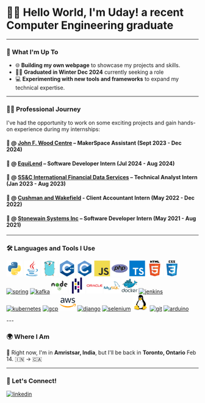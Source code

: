 # 🙋‍♂️ Hello World, I'm Uday!  a recent Computer Engineering graduate

---

### 🚀 What I'm Up To
- 🌐 **Building my own webpage** to showcase my projects and skills.  
- 👨‍🎓 **Graduated in Winter Dec 2024** currently seeking a role 
- 💻 **Experimenting with new tools and frameworks** to expand my technical expertise.  

---

### 👨‍💻 Professional Journey  
I've had the opportunity to work on some exciting projects and gain hands-on experience during my internships:  

#### 💼 **@ [John F. Wood Centre](https://www.uoguelph.ca/wood-centre/)** – MakerSpace Assistant (Sept 2023 - Dec 2024) 
#### 💼 **@ [EquiLend](https://equilend.com/)** – Software Developer Intern (Jul 2024 - Aug 2024)  
#### 💼 **@ [SS&C International Financial Data Services](https://www.ssctech.com/)** – Technical Analyst Intern (Jan 2023 - Aug 2023) 
#### 💼 **@ [Cushman and Wakefield](https://www.cushmanwakefield.com/en)** - Client Accountant Intern  (May 2022 - Dec 2022)
#### 💼 **@ [Stonewain Systems Inc](https://stonewain.com/)** – Software Developer Intern (May 2021 - Aug 2021) 

---

### 🛠️ Languages and Tools I Use  
<p align="left">
  <a target="_blank" href="https://raw.githubusercontent.com/devicons/devicon/master/icons/python/python-original.svg"><img src="https://raw.githubusercontent.com/devicons/devicon/master/icons/python/python-original.svg" alt="python" width="42" height="42" /></a>
  <a target="_blank" href="https://raw.githubusercontent.com/devicons/devicon/master/icons/java/java-original.svg"><img src="https://raw.githubusercontent.com/devicons/devicon/master/icons/java/java-original.svg" alt="java" width="42" height="42" /></a>
  <a target="_blank" href="https://raw.githubusercontent.com/devicons/devicon/master/icons/go/go-original.svg"><img src="https://raw.githubusercontent.com/devicons/devicon/master/icons/go/go-original.svg" alt="go" width="42" height="42" /></a>
  <a target="_blank" href="https://raw.githubusercontent.com/devicons/devicon/master/icons/cplusplus/cplusplus-original.svg"><img src="https://raw.githubusercontent.com/devicons/devicon/master/icons/cplusplus/cplusplus-original.svg" alt="cplusplus" width="42" height="42" /></a>
  <a target="_blank" href="https://raw.githubusercontent.com/devicons/devicon/master/icons/c/c-original.svg"><img src="https://raw.githubusercontent.com/devicons/devicon/master/icons/c/c-original.svg" alt="c" width="42" height="42" /></a>
  <a target="_blank" href="https://raw.githubusercontent.com/devicons/devicon/master/icons/javascript/javascript-original.svg"><img src="https://raw.githubusercontent.com/devicons/devicon/master/icons/javascript/javascript-original.svg" alt="javascript" width="42" height="42" /></a>
  <a target="_blank" href="https://raw.githubusercontent.com/devicons/devicon/master/icons/php/php-original.svg"><img src="https://raw.githubusercontent.com/devicons/devicon/master/icons/php/php-original.svg" alt="php" width="42" height="42" /></a>
  <a target="_blank" href="https://raw.githubusercontent.com/devicons/devicon/master/icons/typescript/typescript-original.svg"><img src="https://raw.githubusercontent.com/devicons/devicon/master/icons/typescript/typescript-original.svg" alt="typescript" width="42" height="42" /></a>
  <a target="_blank" href="https://raw.githubusercontent.com/devicons/devicon/master/icons/html5/html5-original-wordmark.svg"><img src="https://raw.githubusercontent.com/devicons/devicon/master/icons/html5/html5-original-wordmark.svg" alt="html5" width="42" height="42" /></a>
  <a target="_blank" href="https://raw.githubusercontent.com/devicons/devicon/master/icons/css3/css3-original-wordmark.svg"><img src="https://raw.githubusercontent.com/devicons/devicon/master/icons/css3/css3-original-wordmark.svg" alt="css3" width="42" height="42" /></a>
  <a target="_blank" href="https://www.vectorlogo.zone/logos/springio/springio-icon.svg"><img src="https://www.vectorlogo.zone/logos/springio/springio-icon.svg" alt="spring" width="42" height="42" /></a>
  <a target="_blank" href="https://www.vectorlogo.zone/logos/apache_kafka/apache_kafka-icon.svg"><img src="https://www.vectorlogo.zone/logos/apache_kafka/apache_kafka-icon.svg" alt="kafka" width="42" height="42" /></a>
  <a target="_blank" href="https://raw.githubusercontent.com/devicons/devicon/master/icons/nodejs/nodejs-original-wordmark.svg"><img src="https://raw.githubusercontent.com/devicons/devicon/master/icons/nodejs/nodejs-original-wordmark.svg" alt="nodejs" width="42" height="42" /></a>
  <a target="_blank" href="https://raw.githubusercontent.com/devicons/devicon/2ae2a900d2f041da66e950e4d48052658d850630/icons/pandas/pandas-original.svg"><img src="https://raw.githubusercontent.com/devicons/devicon/2ae2a900d2f041da66e950e4d48052658d850630/icons/pandas/pandas-original.svg" alt="pandas" width="42" height="42" /></a>
  <a target="_blank" href="https://raw.githubusercontent.com/devicons/devicon/master/icons/oracle/oracle-original.svg"><img src="https://raw.githubusercontent.com/devicons/devicon/master/icons/oracle/oracle-original.svg" alt="oracle" width="42" height="42" /></a>
  <a target="_blank" href="https://raw.githubusercontent.com/devicons/devicon/master/icons/mysql/mysql-original-wordmark.svg"><img src="https://raw.githubusercontent.com/devicons/devicon/master/icons/mysql/mysql-original-wordmark.svg" alt="mysql" width="42" height="42" /></a>
  <a target="_blank" href="https://raw.githubusercontent.com/devicons/devicon/master/icons/docker/docker-original-wordmark.svg"><img src="https://raw.githubusercontent.com/devicons/devicon/master/icons/docker/docker-original-wordmark.svg" alt="docker" width="42" height="42" /></a>
  <a target="_blank" href="https://www.vectorlogo.zone/logos/jenkins/jenkins-icon.svg"><img src="https://www.vectorlogo.zone/logos/jenkins/jenkins-icon.svg" alt="jenkins" width="42" height="42" /></a>
  <a target="_blank" href="https://www.vectorlogo.zone/logos/kubernetes/kubernetes-icon.svg"><img src="https://www.vectorlogo.zone/logos/kubernetes/kubernetes-icon.svg" alt="kubernetes" width="42" height="42" /></a>
  <a target="_blank" href="https://www.vectorlogo.zone/logos/google_cloud/google_cloud-icon.svg"><img src="https://www.vectorlogo.zone/logos/google_cloud/google_cloud-icon.svg" alt="gcp" width="42" height="42" /></a>
  <a target="_blank" href="https://raw.githubusercontent.com/devicons/devicon/master/icons/amazonwebservices/amazonwebservices-original-wordmark.svg"><img src="https://raw.githubusercontent.com/devicons/devicon/master/icons/amazonwebservices/amazonwebservices-original-wordmark.svg" alt="aws" width="42" height="42" /></a>
  <a target="_blank" href="https://cdn.worldvectorlogo.com/logos/django.svg"><img src="https://cdn.worldvectorlogo.com/logos/django.svg" alt="django" width="42" height="42" /></a>
  <a target="_blank" href="https://raw.githubusercontent.com/detain/svg-logos/780f25886640cef088af994181646db2f6b1a3f8/svg/selenium-logo.svg"><img src="https://raw.githubusercontent.com/detain/svg-logos/780f25886640cef088af994181646db2f6b1a3f8/svg/selenium-logo.svg" alt="selenium" width="42" height="42" /></a>
  <a target="_blank" href="https://raw.githubusercontent.com/devicons/devicon/master/icons/linux/linux-original.svg"><img src="https://raw.githubusercontent.com/devicons/devicon/master/icons/linux/linux-original.svg" alt="linux" width="42" height="42" /></a>
  <a target="_blank" href="https://www.vectorlogo.zone/logos/git-scm/git-scm-icon.svg"><img src="https://www.vectorlogo.zone/logos/git-scm/git-scm-icon.svg" alt="git" width="42" height="42" /></a>
  <a target="_blank" href="https://cdn.worldvectorlogo.com/logos/arduino-1.svg"><img src="https://cdn.worldvectorlogo.com/logos/arduino-1.svg" alt="arduino" width="42" height="42" /></a>
</p>
---

### 🌍 Where I Am  
📍 Right now, I'm in **Amristsar, India**, but I'll be back in **Toronto, Ontario** Feb 14. 🇮🇳 → 🇨🇦  

---

### 💬 Let's Connect!  

<p align="left">
  <a target="_blank" href="https://www.linkedin.com/in/udaykhangura"><img src="https://img.shields.io/badge/linkedin-logo?style=for-the-badge&logo=linkedin&logoColor=white&color=%230a77b6" alt="linkedin" /></a>
</p>
